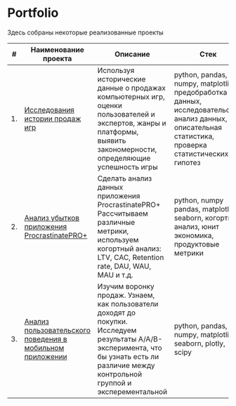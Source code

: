 # Portfolio

Здесь собраны некоторые реализованные проекты

| #    | Наименование проекта                | Описание                                                     | Стек                                                         |
| ---- | ------------------------------------------------------------ | ------------------------------------------------------------ | ------------------------------------------------------------ |
| 1.   | [Исследования истории продаж игр](https://github.com/JustLui/data_analyst/tree/main/success%20of%20games) | Используя исторические данные о продажах компьютерных игр, оценки пользователей и экспертов, жанры и платформы, выявить закономерности, определяющие успешность игры  | python, pandas, numpy, matplotlib, предобработка данных, исследовательский анализ данных, описательная статистика, проверка статистических гипотез|
| 2.   | [Анализ убытков приложения ProcrastinatePRO+](https://github.com/JustLui/data_analyst/tree/main/loss%20analysis) | Сделать анализ данных приложения ProcrastinatePRO+ <br>Рассчитываем различные метрики, используем когортный анализ: LTV, CAC, Retention rate, DAU, WAU, MAU и т.д. | python, numpy pandas, matplotlib, seaborn, когортный анализ, юнит экономика, продуктовые метрики |
| 3.   | [Анализ пользовательского поведения в мобильном приложении](https://github.com/JustLui/data_analyst/blob/main/A_B%20test/README.md) | Изучим воронку продаж. Узнаем, как пользователи доходят до покупки. Исследуем результаты A/A/B-эксперимента, что бы узнать есть ли различие между контрольной группой и эксперементальной | python, pandas, numpy, matplotlib, seaborn, plotly, scipy |
